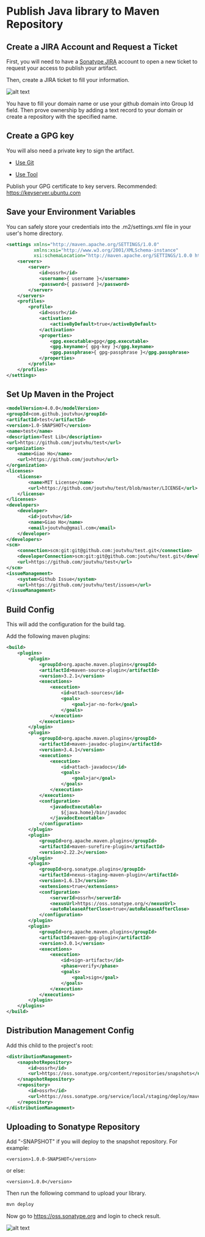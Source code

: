 # Publish Java library to Maven Repository

## Create a JIRA Account and Request a Ticket

First, you will need to have a [Sonatype JIRA](https://issues.sonatype.org) account to open a new ticket to request your access to publish your artifact.

Then, create a JIRA ticket to fill your information.

![alt text](./doc/create-ticket.png)

You have to fill your domain name or use your github domain into Group Id field. Then prove ownership by adding a text record to your domain or create a repository with the specified name.

## Create a GPG key

You will also need a private key to sign the artifact.

- [Use Git](https://docs.github.com/en/authentication/managing-commit-signature-verification/generating-a-new-gpg-key)

- [Use Tool](https://www.openpgp.org/software/)

Publish your GPG certificate to key servers. Recommended: https://keyserver.ubuntu.com

## Save your Environment Variables

You can safely store your credentials into the .m2/settings.xml file in your
user's home directory.

```xml
<settings xmlns="http://maven.apache.org/SETTINGS/1.0.0"
          xmlns:xsi="http://www.w3.org/2001/XMLSchema-instance"
          xsi:schemaLocation="http://maven.apache.org/SETTINGS/1.0.0 https://maven.apache.org/xsd/settings-1.0.0.xsd">
    <servers>
        <server>
            <id>ossrh</id>
            <username>{ username }</username>
            <password>{ password }</password>
        </server>
    </servers>
    <profiles>
        <profile>
            <id>ossrh</id>
            <activation>
                <activeByDefault>true</activeByDefault>
            </activation>
            <properties>
                <gpg.executable>gpg</gpg.executable>
                <gpg.keyname>{ gpg-key }</gpg.keyname>
                <gpg.passphrase>{ gpg-passphrase }</gpg.passphrase>
            </properties>
        </profile>
    </profiles>
</settings>
```

## Set Up Maven in the Project

```xml
<modelVersion>4.0.0</modelVersion>
<groupId>com.github.joutvhu</groupId>
<artifactId>test</artifactId>
<version>1.0-SNAPSHOT</version>
<name>test</name>
<description>Test Lib</description>
<url>https://github.com/joutvhu/test</url>
<organization>
    <name>Giao Ho</name>
    <url>https://github.com/joutvhu</url>
</organization>
<licenses>
    <license>
        <name>MIT License</name>
        <url>https://github.com/joutvhu/test/blob/master/LICENSE</url>
    </license>
</licenses>
<developers>
    <developer>
        <id>joutvhu</id>
        <name>Giao Ho</name>
        <email>joutvhu@gmail.com</email>
    </developer>
</developers>
<scm>
    <connection>scm:git:git@github.com:joutvhu/test.git</connection>
    <developerConnection>scm:git:git@github.com:joutvhu/test.git</developerConnection>
    <url>https://github.com/joutvhu/test</url>
</scm>
<issueManagement>
    <system>Github Issue</system>
    <url>https://github.com/joutvhu/test/issues</url>
</issueManagement>
```

## Build Config

This will add the configuration for the build tag.

Add the following maven plugins:

```xml
<build>
    <plugins>
        <plugin>
            <groupId>org.apache.maven.plugins</groupId>
            <artifactId>maven-source-plugin</artifactId>
            <version>3.2.1</version>
            <executions>
                <execution>
                    <id>attach-sources</id>
                    <goals>
                        <goal>jar-no-fork</goal>
                    </goals>
                </execution>
            </executions>
        </plugin>
        <plugin>
            <groupId>org.apache.maven.plugins</groupId>
            <artifactId>maven-javadoc-plugin</artifactId>
            <version>3.4.1</version>
            <executions>
                <execution>
                    <id>attach-javadocs</id>
                    <goals>
                        <goal>jar</goal>
                    </goals>
                </execution>
            </executions>
            <configuration>
                <javadocExecutable>
                    ${java.home}/bin/javadoc
                </javadocExecutable>
            </configuration>
        </plugin>
        <plugin>
            <groupId>org.apache.maven.plugins</groupId>
            <artifactId>maven-surefire-plugin</artifactId>
            <version>2.22.2</version>
        </plugin>
        <plugin>
            <groupId>org.sonatype.plugins</groupId>
            <artifactId>nexus-staging-maven-plugin</artifactId>
            <version>1.6.13</version>
            <extensions>true</extensions>
            <configuration>
                <serverId>ossrh</serverId>
                <nexusUrl>https://oss.sonatype.org/</nexusUrl>
                <autoReleaseAfterClose>true</autoReleaseAfterClose>
            </configuration>
        </plugin>
        <plugin>
            <groupId>org.apache.maven.plugins</groupId>
            <artifactId>maven-gpg-plugin</artifactId>
            <version>3.0.1</version>
            <executions>
                <execution>
                    <id>sign-artifacts</id>
                    <phase>verify</phase>
                    <goals>
                        <goal>sign</goal>
                    </goals>
                </execution>
            </executions>
        </plugin>
    </plugins>
</build>
```

## Distribution Management Config

Add this child to the project's root:

```xml
<distributionManagement>
    <snapshotRepository>
        <id>ossrh</id>
        <url>https://oss.sonatype.org/content/repositories/snapshots</url>
    </snapshotRepository>
    <repository>
        <id>ossrh</id>
        <url>https://oss.sonatype.org/service/local/staging/deploy/maven2</url>
    </repository>
</distributionManagement>
```

## Uploading to Sonatype Repository

Add "-SNAPSHOT" if you will deploy to the snapshot repository. For example:

```
<version>1.0.0-SNAPSHOT</version>
```
or else:
```
<version>1.0.0</version>
```

Then run the following command to upload your library.

```sh
mvn deploy
```

Now go to https://oss.sonatype.org and login to check result.

![alt text](./doc/result.png)
